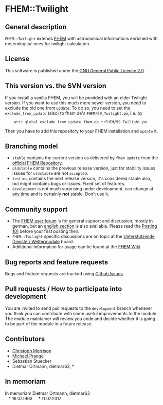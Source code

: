 # FHEM::Twilight

## General description
``FHEM::Twilight`` extends [FHEM](https://fhem.de/) with astronomical informations enriched with meterological ones for twilight calculation.

## License
This software is published under the [GNU General Public License 2.0](http://www.gnu.org/licenses/old-licenses/gpl-2.0.html).

## This version vs. the SVN version
If you install a vanilla FHEM, you will be provided with an older Twilight version. If you want to use this much more newer version, you need to exclude the old one from `update`. To do so, you need to set the `exclude_from_update` (also) to fhem.de's `FHEM/59_Twilight.pm`, i.e. by

        attr global exclude_from_update fhem.de.*:FHEM/59_Twilight.pm   

Then you have to add this repository to your FHEM installation and `update` it.

## Branching model
* `stable` contains the current version as delivered by `fhem update` from the [official FHEM Repository](https://svn.fhem.de/trac/browser/trunk/fhem/FHEM/59_Twilight.pm).
* ``oldstable`` contains the previous release version, just for stability issues. Issues for ``oldstable`` are not ``accepted``.
* ``testing`` contains the next release version, it's considered stable also, but might contains bugs or issues. Fixed set of features.
* ``development`` is not much surprising under development, can change at any time and is certainly **not** stable. Don't use it.

## Community support
* The [FHEM user forum](https://forum.fhem.de/) is for general support and discussion, mostly in german, but an [english section](https://forum.fhem.de/index.php/board,52.0.html) is also available. Please read the [Posting 101](https://forum.fhem.de/index.php/topic,71806.0.html) before your first posting their. 
* `FHEM::Twilight` specific discussions are on topic at the [Unterstützende Dienste / Wettermodule](https://forum.fhem.de/index.php/board,86.0.html) board.
* Additional information for usage can be found at the [FHEM Wiki](https://wiki.fhem.de/wiki/Twilight).

## Bug reports and feature requests
Bugs and feature requests are tracked using [Github Issues](https://github.com/fhem/Twilight/issues).

## Pull requests / How to participate into development
You are invited to send pull requests to the ``development`` branch whenever you think you can contribute with some useful improvements to the module. The module maintainer will review you code and decide whether it is going to be part of the module in a future release.

## Contributors
* [Christoph Morrison](https://github.com/christoph-morrison)
* [Michael Prange](https://github.com/Igami)
* Sebastian Stuecker
* Dietmar Ortmann, dietmar63, †

## In memoriam
In memoriam Dietmar Ortmann, dietmar63<br />
&nbsp;&nbsp;&nbsp;* 19.07.1963&nbsp;&nbsp;&nbsp;&nbsp;&nbsp;† 11.07.2017

